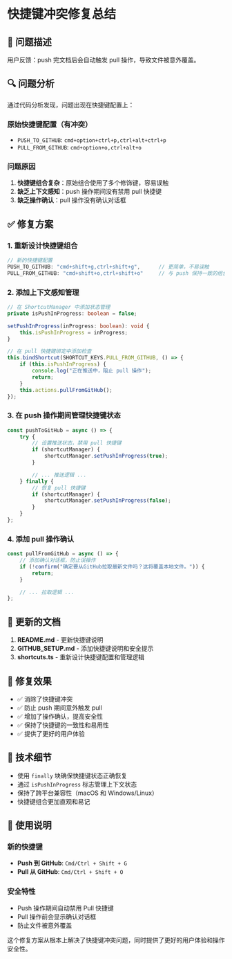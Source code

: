 # 快捷键冲突修复总结

## 🐛 问题描述

用户反馈：push 完文档后会自动触发 pull 操作，导致文件被意外覆盖。

## 🔍 问题分析

通过代码分析发现，问题出现在快捷键配置上：

### 原始快捷键配置（有冲突）

-   `PUSH_TO_GITHUB`: `cmd+option+ctrl+p,ctrl+alt+ctrl+p`
-   `PULL_FROM_GITHUB`: `cmd+option+o,ctrl+alt+o`

### 问题原因

1. **快捷键组合复杂**：原始组合使用了多个修饰键，容易误触
2. **缺乏上下文感知**：push 操作期间没有禁用 pull 快捷键
3. **缺乏操作确认**：pull 操作没有确认对话框

## ✅ 修复方案

### 1. 重新设计快捷键组合

```typescript
// 新的快捷键配置
PUSH_TO_GITHUB: "cmd+shift+g,ctrl+shift+g",      // 更简单，不易误触
PULL_FROM_GITHUB: "cmd+shift+o,ctrl+shift+o"     // 与 push 保持一致的组合模式
```

### 2. 添加上下文感知管理

```typescript
// 在 ShortcutManager 中添加状态管理
private isPushInProgress: boolean = false;

setPushInProgress(inProgress: boolean): void {
    this.isPushInProgress = inProgress;
}

// 在 pull 快捷键绑定中添加检查
this.bindShortcut(SHORTCUT_KEYS.PULL_FROM_GITHUB, () => {
    if (this.isPushInProgress) {
        console.log("正在推送中，阻止 pull 操作");
        return;
    }
    this.actions.pullFromGitHub();
});
```

### 3. 在 push 操作期间管理快捷键状态

```typescript
const pushToGitHub = async () => {
    try {
        // 设置推送状态，禁用 pull 快捷键
        if (shortcutManager) {
            shortcutManager.setPushInProgress(true);
        }

        // ... 推送逻辑 ...
    } finally {
        // 恢复 pull 快捷键
        if (shortcutManager) {
            shortcutManager.setPushInProgress(false);
        }
    }
};
```

### 4. 添加 pull 操作确认

```typescript
const pullFromGitHub = async () => {
    // 添加确认对话框，防止误操作
    if (!confirm("确定要从GitHub拉取最新文件吗？这将覆盖本地文件。")) {
        return;
    }

    // ... 拉取逻辑 ...
};
```

## 📝 更新的文档

1. **README.md** - 更新快捷键说明
2. **GITHUB_SETUP.md** - 添加快捷键说明和安全提示
3. **shortcuts.ts** - 重新设计快捷键配置和管理逻辑

## 🎯 修复效果

-   ✅ 消除了快捷键冲突
-   ✅ 防止 push 期间意外触发 pull
-   ✅ 增加了操作确认，提高安全性
-   ✅ 保持了快捷键的一致性和易用性
-   ✅ 提供了更好的用户体验

## 🔧 技术细节

-   使用 `finally` 块确保快捷键状态正确恢复
-   通过 `isPushInProgress` 标志管理上下文状态
-   保持了跨平台兼容性（macOS 和 Windows/Linux）
-   快捷键组合更加直观和易记

## 🚀 使用说明

### 新的快捷键

-   **Push 到 GitHub**: `Cmd/Ctrl + Shift + G`
-   **Pull 从 GitHub**: `Cmd/Ctrl + Shift + O`

### 安全特性

-   Push 操作期间自动禁用 Pull 快捷键
-   Pull 操作前会显示确认对话框
-   防止文件被意外覆盖

这个修复方案从根本上解决了快捷键冲突问题，同时提供了更好的用户体验和操作安全性。
